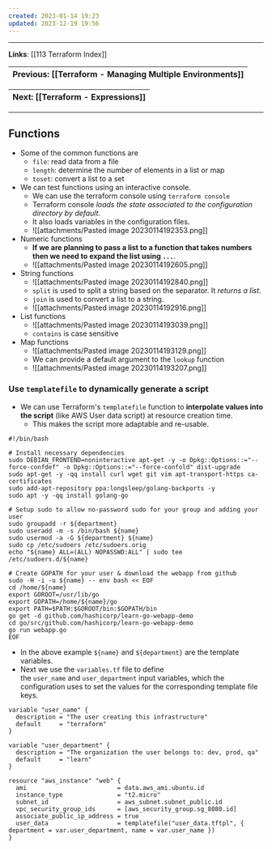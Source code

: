 ```yaml
---
created: 2023-01-14 19:23
updated: 2023-12-19 19:56
---
```

---
**Links**: [[113 Terraform Index]]

| Previous: [[Terraform - Managing Multiple Environments]] |
|-|

| Next: [[Terraform - Expressions]] |
|-|

---
## Functions
- Some of the common functions are 
	- `file`: read data from a file 
	- `length`: determine the number of elements in a list or map
	- `toset`: convert a list to a set
 - We can test functions using an interactive console.
	- We can use the terraform console using `terraform console`
	- Terraform console *loads the state associated to the configuration directory by default*.
	- It also loads variables in the configuration files.
	- ![[attachments/Pasted image 20230114192353.png]]
- Numeric functions
	- **If we are planning to pass a list to a function that takes numbers then we need to expand the list using `...`**.
	- ![[attachments/Pasted image 20230114192605.png]]
- String functions
	- ![[attachments/Pasted image 20230114192840.png]]
	- `split` is used to split a string based on the separator. It *returns a list*.
	- `join` is used to convert a list to a string.
	- ![[attachments/Pasted image 20230114192916.png]]
- List functions
	- ![[attachments/Pasted image 20230114193039.png]]
	- `contains` is case sensitive
 - Map functions
	- ![[attachments/Pasted image 20230114193129.png]]
	- We can provide a default argument to the `lookup` function
	- ![[attachments/Pasted image 20230114193207.png]]

### Use `templatefile` to dynamically generate a script
- We can use Terraform's `templatefile` function to **interpolate values into the script** (like AWS User data script) at resource creation time. 
	- This makes the script more adaptable and re-usable.

```hcl file:"user_data.tftpl" fold
#!/bin/bash

# Install necessary dependencies
sudo DEBIAN_FRONTEND=noninteractive apt-get -y -o Dpkg::Options::="--force-confdef" -o Dpkg::Options::="--force-confold" dist-upgrade
sudo apt-get -y -qq install curl wget git vim apt-transport-https ca-certificates
sudo add-apt-repository ppa:longsleep/golang-backports -y
sudo apt -y -qq install golang-go

# Setup sudo to allow no-password sudo for your group and adding your user
sudo groupadd -r ${department}
sudo useradd -m -s /bin/bash ${name}
sudo usermod -a -G ${department} ${name}
sudo cp /etc/sudoers /etc/sudoers.orig
echo "${name} ALL=(ALL) NOPASSWD:ALL" | sudo tee /etc/sudoers.d/${name}

# Create GOPATH for your user & download the webapp from github
sudo -H -i -u ${name} -- env bash << EOF
cd /home/${name}
export GOROOT=/usr/lib/go
export GOPATH=/home/${name}/go
export PATH=$PATH:$GOROOT/bin:$GOPATH/bin
go get -d github.com/hashicorp/learn-go-webapp-demo
cd go/src/github.com/hashicorp/learn-go-webapp-demo
go run webapp.go
EOF
```

- In the above example `${name}` and `${department}` are the template variables.
- Next we use the `variables.tf` file to define the `user_name` and `user_department` input variables, which the configuration uses to set the values for the corresponding template file keys.

```hcl file:"variables.tf" fold
variable "user_name" {
  description = "The user creating this infrastructure"
  default     = "terraform"
}

variable "user_department" {
  description = "The organization the user belongs to: dev, prod, qa"
  default     = "learn"
}
```

```hcl hl:7 title:"Using the template file with the arguments" fold
resource "aws_instance" "web" {
  ami                         = data.aws_ami.ubuntu.id
  instance_type               = "t2.micro"
  subnet_id                   = aws_subnet.subnet_public.id
  vpc_security_group_ids      = [aws_security_group.sg_8080.id]
  associate_public_ip_address = true
  user_data                   = templatefile("user_data.tftpl", { department = var.user_department, name = var.user_name })
}
```